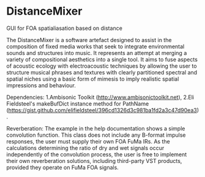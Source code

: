 # DistanceMixer
GUI for FOA spatialiasation based on distance

The DistanceMixer is a software artefact designed to assist in the composition of fixed media works that seek to integrate environmental sounds and structures into music. It represents an attempt at merging a variety of compositional aesthetics into a single tool. It aims to fuse aspects of acoustic ecology with electroacoustic techniques by allowing the user to structure musical phrases and textures with clearly partitioned spectral and spatial niches using a basic form of mimesis to imply realistic spatial impressions and behaviour.

Dependencies:
1.Ambisonic Toolkit (http://www.ambisonictoolkit.net), 
2.Eli Fieldsteel's makeBufDict instance method for PathName (https://gist.github.com/elifieldsteel/396cd1326d3c981ba1fd2a3c47d90ea3).

Reverberation:
The example in the help documentation shows a simple convolution function. This class does not include any B-format impulse responses, the user must supply their own FOA FuMa IRs. As the calculations determining the ratio of dry and wet signals occur independently of the convolution process, the user is free to implement their own reverberation solutions, including third-party VST products, provided they operate on FuMa FOA signals.
